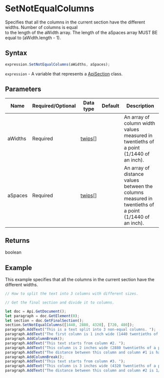 # SetNotEqualColumns

Specifies that all the columns in the current section have the different widths. Number of columns is equal \
to the length of the aWidth array. The length of the aSpaces array MUST BE equal to (aWidth.length - 1).

## Syntax

```javascript
expression.SetNotEqualColumns(aWidths, aSpaces);
```

`expression` - A variable that represents a [ApiSection](../ApiSection.md) class.

## Parameters

| **Name** | **Required/Optional** | **Data type** | **Default** | **Description** |
| ------------- | ------------- | ------------- | ------------- | ------------- |
| aWidths | Required | [twips](../../Enumeration/twips.md)[] |  | An array of column width values measured in twentieths of a point (1/1440 of an inch). |
| aSpaces | Required | [twips](../../Enumeration/twips.md)[] |  | An array of distance values between the columns measured in twentieths of a point (1/1440 of an inch). |

## Returns

boolean

## Example

This example specifies that all the columns in the current section have the different widths.

```javascript editor-docx
// How to split the text into 3 columns with different sizes.

// Get the final section and divide it to columns.

let doc = Api.GetDocument();
let paragraph = doc.GetElement(0);
let section = doc.GetFinalSection();
section.SetNotEqualColumns([1440, 2880, 4320], [720, 480]);
paragraph.AddText("This is a text split into 3 non-equal columns. ");
paragraph.AddText("The first column is 1 inch wide (1440 twentieths of a point).");
paragraph.AddColumnBreak();
paragraph.AddText("This text starts from column #2. ");
paragraph.AddText("This column is 2 inches wide (2880 twentieths of a point). ");
paragraph.AddText("The distance between this column and column #1 is half an inch (720 twentieths of a point).");
paragraph.AddColumnBreak();
paragraph.AddText("This text starts from column #3. ");
paragraph.AddText("This column is 3 inches wide (4320 twentieths of a point). ");
paragraph.AddText("The distance between this column and column #2 is 1/3 of an inch (480 twentieths of a point).");
```
